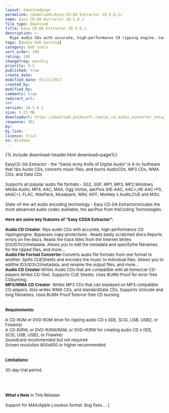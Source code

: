 ```yaml
---
layout: downloadpage
permalink: /downloads/Easy-CD-DA-Extractor-10,5,0,1/
name: Easy CD-DA Extractor 10.5.0.1
file_type: download
title: Easy CD-DA Extractor 10.5.0.1
description: >-
  Rips audio CDs with accurate, high-performance CD ripping engine. Converts audio file formats from one format to another.
tags: [Audio DVD burning]
category: DVD tools
sort_order: 100
rating: 100
changefreq: monthly
priority: 0.5
published: true
create_date:
modified_date: 03/11/2017
created_by:
modified_by:
comments: true
redirect_url:
###
version: 10.5.0.1
size: 5.53 MB
downloadurl: https://download.poikosoft.com/ez_cd_audio_converter_setup.exe
response: 301
by:
by_link:
licence: Trial
os: Windows
---
```


{% include download-header.html download=page%}

<p style="fix-download-text !important">
<p><font size="2">EasyCD-DA Extractor - the "Swiss Army Knife of Digital Audio" is 4-in-1software that rips Audio CDs, converts music files, and burns AudioCDs, MP3 CDs, WMA CDs, and Data CDs<br />
<br />
Supports all popular audio file formats - 3G2, 3GP, MP1, MP3, MP2,Windows Media Audio, MP4, AAC, M4A, Ogg Vorbis, aacPlus (HE-AAC, AAC+,HE-AAC+PS, eAAC+), FLAC, WavPack, Musepack, WAV, AIFF, Monkey s Audio,CUE and M3U.<br />
<br />
State-of-the-art audio encoding technology - Easy CD-DA Extractorincludes the most advanced audio codec available, the aacPlus from theCoding Technologies.<br />
<br />
<span><strong>Here are some key features of "Easy CDDA Extractor":</strong></span><br />
<br />
<strong>Audio CD Creator</strong>: Rips audio CDs with accurate, high-performance CD rippingengine. Bypasses copy-protections . Reads badly scratched discs.Reports errors on the discs. Reads the track titles from the Internet.Writes ID3/ID3V2/metadata. Allows you to edit the metadata and specifythe filenames for the ripped files, and more...<br />
<strong>Audio File Format Converter</strong>:Converts audio file formats from one format to another. Splits CUESheets and encodes the music to individual files. Allows you to editthe ID3/ID3V2/metadata, and rename the output files, and more...<br />
<strong>Audio CD Creator</strong>:Writes Audio CDs that are compatible with all home/car CD-players.Writes CD-Text. Supports CUE Sheets. Uses BURN-Proof for error-free CDburning.<br />
<strong>MP3/WMA CD Creator</strong>: Writes MP3 CDs that can beplayed on MP3 compatible CD-players. Also writes WMA CDs, and standardData CDs. Supports Unicode and long filenames. Uses BURN-Proof forerror-free CD burning.<br />
<br />
<br />
<span><strong>Requirements:</strong></span><br />
<br />
A CD-ROM or DVD-ROM drive for ripping audio CD s (IDE, SCSI, USB, USB2, or Firewire)<br />
A CD-R/RW, or DVD-R/RW/RAM, or DVD+R/RW for creating audio CD s (IDE, SCSI, USB, USB2, or Firewire)<br />
Soundcard recommended but not required<br />
Screen resolution 800x600 or higher recommended<br />
<br />
<br />
<span><strong>Limitations:</strong></span><br />
<br />
30-day trial period.<br />
<br />
</font></p>
<div class="celltext_big"><br />
<br />
<font size="2"><strong>What s New</strong> in This Release:<br />
<br />
Support for M4A/Apple Lossless format. Bug fixes.... [ </font></div></p>
